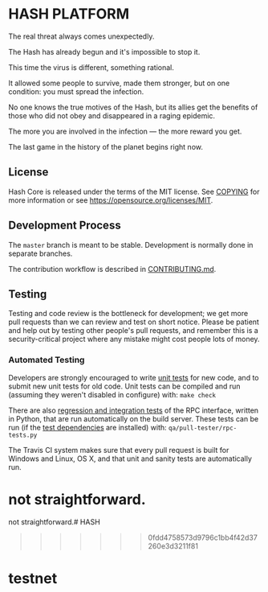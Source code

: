 HASH PLATFORM
=================================================

The real threat always comes unexpectedly.

The Hash has already begun and it's impossible to stop it.

This time the virus is different, something rational.

It allowed some people to survive, made them stronger, but on one condition: you must spread the infection.

No one knows the true motives of the Hash, but its allies get the benefits of those who did not obey and disappeared in a raging epidemic.

The more you are involved in the infection — the more reward you get.

The last game in the history of the planet begins right now.

License
-------

Hash Core is released under the terms of the MIT license. See [COPYING](COPYING) for more
information or see https://opensource.org/licenses/MIT.

Development Process
-------------------

The `master` branch is meant to be stable. Development is normally done in separate branches.

The contribution workflow is described in [CONTRIBUTING.md](CONTRIBUTING.md).

Testing
-------

Testing and code review is the bottleneck for development; we get more pull
requests than we can review and test on short notice. Please be patient and help out by testing
other people's pull requests, and remember this is a security-critical project where any mistake might cost people
lots of money.

### Automated Testing

Developers are strongly encouraged to write [unit tests](/doc/unit-tests.md) for new code, and to
submit new unit tests for old code. Unit tests can be compiled and run
(assuming they weren't disabled in configure) with: `make check`

There are also [regression and integration tests](/qa) of the RPC interface, written
in Python, that are run automatically on the build server.
These tests can be run (if the [test dependencies](/qa) are installed) with: `qa/pull-tester/rpc-tests.py`

The Travis CI system makes sure that every pull request is built for Windows
and Linux, OS X, and that unit and sanity tests are automatically run.

not straightforward.
=======
not straightforward.# HASH
>>>>>>> 0fdd4758573d9796c1bb4f42d37260e3d3211f81
# testnet
